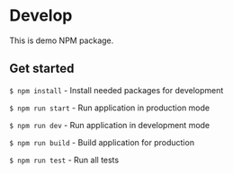 # Develop
This is demo NPM package.

## Get started
`$ npm install` - Install needed packages for development

`$ npm run start` - Run application in production mode

`$ npm run dev` - Run application in development mode

`$ npm run build` - Build application for production

`$ npm run test` - Run all tests